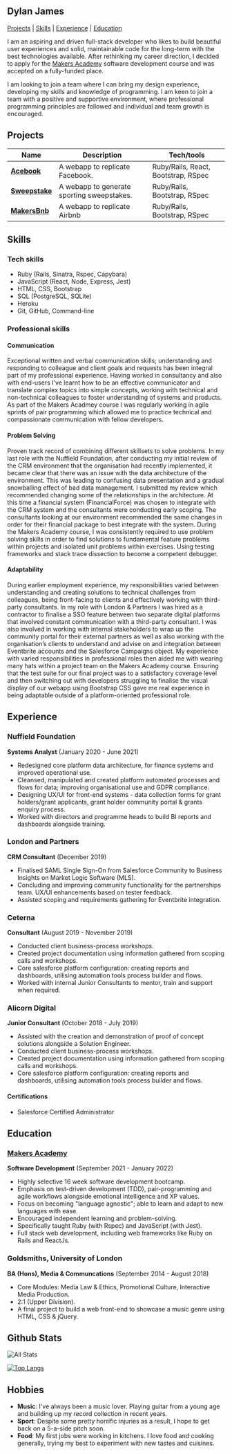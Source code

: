## Dylan James

[Projects](#projects) | [Skills](#skills) | [Experience](#experience) | [Education](#education)

I am an aspiring and driven full-stack developer who likes to build beautiful user experiences and solid, maintainable code for the long-term with the best technologies available. After rethinking my career direction, I decided to apply for the [Makers Academy] software development course and was accepted on a fully-funded place.

I am looking to join a team where I can bring my design experience, developing my skills and knowledge of programming. I am keen to join a team with a positive and supportive environment, where professional programming principles are followed and individual and team growth is encouraged.

## Projects

| Name | Description | Tech/tools |
| ---- | ----------- | ---------- |
| **[Acebook]** | A webapp to replicate Facebook. | Ruby/Rails, React, Bootstrap, RSpec |
| **[Sweepstake]** | A webapp to generate sporting sweepstakes. | Ruby/Rails, Bootstrap, RSpec |
| **[MakersBnb]** | A webapp to replicate Airbnb | Ruby/Rails, Bootstrap, RSpec |

## Skills

### Tech skills

- Ruby (Rails, Sinatra, Rspec, Capybara)
- JavaScript (React, Node, Express, Jest)
- HTML, CSS, Bootstrap
- SQL (PostgreSQL, SQLite)
- Heroku
- Git, GitHub, Command-line

### Professional skills

#### Communication
Exceptional written and verbal communication skills; understanding and responding to colleague and client goals and requests has been integral part of my professional experience. Having worked in consultancy and also with end-users I’ve learnt how to be an effective communicator and translate complex topics into simple concepts, working with technical and non-technical colleagues to foster understanding of systems and products. As part of the Makers Acadmey course I was regularly working in agile sprints of pair programming which allowed me to practice technical and compassionate communication with fellow developers.

#### Problem Solving
Proven track record of combining different skillsets to solve problems. In my last role with the Nuffield Foundation, after conducting my initial review of the  CRM environment that the organisation had recently implemented, it became clear that there was an issue with the data architecture of the environment. This was leading to confusing data presentation and a gradual snowballing effect of bad data management. I submitted my review which recommended changing some of the relationships in the  architecture.
At this time a financial system (FinancialForce) was chosen to integrate with the CRM system and the consultants were conducting early scoping. The consultants looking at our environment recommended the same changes in order for their financial package to best integrate with the system.
During the Makers Academy course, I was consistently required to use problem solving skills in order to find solutions to fundamental feature problems within projects and isolated unit problems within exercises. Using testing frameworks and stack trace dissection to become a competent debugger.

#### Adaptability
During earlier employment experience, my responsibilities varied between understanding and creating solutions to technical challenges from colleagues, being front-facing to clients and effectively working with third-party consultants. In my role with London & Partners I was hired as a contractor to finalise a SSO feature between two separate digital platforms that involved constant communication with a third-party consultant. I was also involved in working with internal stakeholders to wrap up the community portal for their external partners as well as also working with the organisation’s clients to understand and advise on and integration between Eventbrite accounts and the Salesforce Campaigns object. My experience with varied responsibilities in professional roles then aided me with wearing many hats within a project team on the Makers Academy course. Ensuring that the test suite for our final project was to a satisfactory coverage level and then switching out with developers struggling to finalise the visual display of our webapp using Bootstrap CSS gave me real experience in being adaptable outside of a platform-oriented professional role.

## Experience

### Nuffield Foundation

**Systems Analyst** (January 2020 - June 2021)

- Redesigned core platform data architecture, for finance systems and improved operational use.
- Cleansed, manipulated and created platform automated processes and flows for data; improving organisational use and GDPR compliance.
- Designing UX/UI for front-end systems - data collection forms for grant holders/grant applicants, grant holder community portal & grants enquiry process.
- Worked with directors and programme heads to build BI reports and dashboards alongside training.

### London and Partners

**CRM Consultant** (December 2019)

- Finalised SAML Single Sign-On from Salesforce Community to Business Insights on Market Logic Software (MLS).
- Concluding and improving community functionality for the partnerships team. UX/UI enhancements based on tester feedback.
- Assisted scoping and requirements gathering for Eventbrite integration.

### Ceterna

**Consultant** (August 2019 - November 2019)

- Conducted client business-process workshops.
- Created project documentation using information gathered from scoping calls and workshops.
- Core salesforce platform configuration: creating reports and dashboards, utilising automation tools process builder and flows.
- Worked with internal Junior Consultants to mentor, train and support when required.

### Alicorn Digital

**Junior Consultant** (October 2018 - July 2019)

- Assisted with the creation and demonstration of proof of concept solutions alongside a Solution Engineer. 
- Conducted client business-process workshops.
- Created project documentation using information gathered from scoping calls and workshops.
- Core salesforce platform configuration: creating reports and dashboards, utilising automation tools process builder and flows.

#### Certifications

- Salesforce Certified Administrator

## Education

### [Makers Academy]

**Software Development** (September 2021 - January 2022)

- Highly selective 16 week software development bootcamp.
- Emphasis on test-driven development (TDD), pair-programming and agile workflows alongside emotional intelligence and XP values.
- Focus on becoming "language agnostic"; able to learn and adapt to new languages with ease.
- Encouraged independent learning and problem-solving.
- Specifically taught Ruby (with Rspec) and JavaScript (with Jest).
- Full stack web development, including web frameworks like Ruby on Rails and ReactJs.

### Goldsmiths, University of London

**BA (Hons), Media & Communcations** (September 2014 - August 2018)

- Core Modules: Media Law & Ethics, Promotional Culture, Interactive Media Production.
- 2:1 (Upper Division).
- A final project to build a web front-end to showcase a music genre using HTML, CSS & jQuery.

## Github Stats

![All Stats](https://github-readme-stats.vercel.app/api?username=DylanRJ&show_icons=true&include_all_commits=true&count_private=true&hide=stars&theme=dark)

[![Top Langs](https://github-readme-stats.vercel.app/api/top-langs/?username=DylanRJ&layout=compact&theme=dark&langs_count=3&hide=html,css)](https://github.com/anuraghazra/github-readme-stats)

## Hobbies

- **Music**: I've always been a music lover. Playing guitar from a young age and building up my record collection in recent years.
- **Sport**: Despite some pretty horrific injuries as a result, I hope to get back on a 5-a-side pitch soon.
- **Food**: My first jobs were working in kitchens. I love food and cooking generally, trying my best to experiment with new tastes and cuisines.

[acebook]: https://github.com/DylanRJ/Acebook
[sweepstake]: https://github.com/DylanRJ/sweepstake
[makersbnb]: https://github.com/DylanRJ/MakersBnB
[makers academy]: https://www.makers.tech
